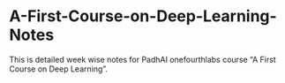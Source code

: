 # A-First-Course-on-Deep-Learning-Notes
This is detailed week wise notes for PadhAI onefourthlabs course “A First Course on Deep Learning”.
